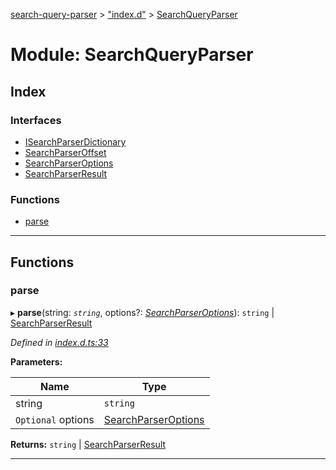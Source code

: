 [search-query-parser](../README.md) > ["index.d"](../modules/_index_d_.md) > [SearchQueryParser](../modules/_index_d_.searchqueryparser.md)

# Module: SearchQueryParser

## Index

### Interfaces

* [ISearchParserDictionary](../interfaces/_index_d_.searchqueryparser.isearchparserdictionary.md)
* [SearchParserOffset](../interfaces/_index_d_.searchqueryparser.searchparseroffset.md)
* [SearchParserOptions](../interfaces/_index_d_.searchqueryparser.searchparseroptions.md)
* [SearchParserResult](../interfaces/_index_d_.searchqueryparser.searchparserresult.md)

### Functions

* [parse](_index_d_.searchqueryparser.md#parse)

---

## Functions

<a id="parse"></a>

###  parse

▸ **parse**(string: *`string`*, options?: *[SearchParserOptions](../interfaces/_index_d_.searchqueryparser.searchparseroptions.md)*): `string` \| [SearchParserResult](../interfaces/_index_d_.searchqueryparser.searchparserresult.md)

*Defined in [index.d.ts:33](https://github.com/rtrvrtg/search-query-parser/blob/5612d18/index.d.ts#L33)*

**Parameters:**

| Name | Type |
| ------ | ------ |
| string | `string` |
| `Optional` options | [SearchParserOptions](../interfaces/_index_d_.searchqueryparser.searchparseroptions.md) |

**Returns:** `string` \| [SearchParserResult](../interfaces/_index_d_.searchqueryparser.searchparserresult.md)

___

